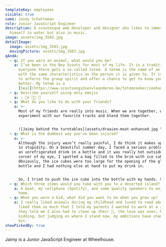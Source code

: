 ```yaml
---
templateKey: employees
visible: true
name: Jaimy Schatteman
role: Junior JavaScript Engineer
description: A scoutesque web developer and designer who likes to immerse
  himself in water but also in music.
image: assets/img_3583.jpg
detailImage:
  image: assets/img_3583.jpg
  movingPicture: assets/img_3583.jpg
qAndA:
  - q: If you were an animal, what would you be?
    a: I’ve been in the Boy Scouts for most of my life. It is a tradition that
      everyone there gets a so-called totem. A totem is the name of an animal
      with the same characteristics as the person it is given to. It is supposed
      to enforce the group spirit and offer a chance to get to know yourself
      better. My totem is a
      [Seal](https://www.scoutsengidsenvlaanderen.be/totemzoeker/zeehond). 🦭
  - q: Describe yourself using only emojis
    a: 🎶 🏊‍⚜️ 👨‍🍳 🤡
  - q: What do you like to do with your friends?
    a: >-
      Most of my friends are really into music. When we are together, we like to
      experiment with our favorite tracks and blend them together. 


      ![Jaimy behind the turntables](assets/draaien-moat-enhanced.jpg "Behind the turntables")
  - q: What is the dumbest way you’ve been injured?
    a: >-
      Although the injury wasn’t really painful, I do think it makes up for it
      in stupidity. On a beautiful summer day, I faced a serious problem. I had
      an unrefrigerated drink in a bottle and it was really hot outside. In the
      corner of my eye, I spotted a bag filled to the brim with ice cubes.
      Obviously, the ice cubes were too large for the opening of the glass
      bottle and I had nothing else at hand to put my drink in. 


      So, I tried to push the ice cube into the bottle with my hands. Sadly, this was harder than I thought it would be. I suddenly thought of a solution. What if I tried to ram it in the bottle with my teeth? IT WORKED! However, when it finally slipped through, my teeth hit the bottle and a piece chipped off never to be found again...
  - q: Which three items would you take with you to a deserted island?
    a: A boat, my cellphone (Spotify), and some quality speakers to enjoy the ride
      home.
  - q: When you were a kid, what did you want to be when you grew up?
    a: I really liked animals during my childhood and loved to read about them. I
      liked them so much that I told my parents I wanted to work at a zoo. When
      they told me I also had to clean up their 💩, the love was over… Nah, just
      kidding, but judging on where I stand now, my ambitions have changed a
      bit.
showPickedBy: true
---
```

Jaimy is a Junior JavaScript Engineer at Wheelhouse.